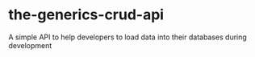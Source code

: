 # the-generics-crud-api
A simple API to help developers to load data into their databases during development
